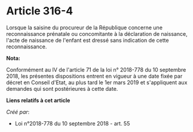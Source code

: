 # Article 316-4

Lorsque la saisine du procureur de la République concerne une reconnaissance prénatale ou concomitante à la déclaration de
naissance, l'acte de naissance de l'enfant est dressé sans indication de cette reconnaissance.

**Nota:**

Conformément au IV de l'article 71 de la loi n° 2018-778 du 10 septembre 2018, les présentes dispositions entrent en vigueur
à une date fixée par décret en Conseil d'Etat, au plus tard le 1er mars 2019 et s'appliquent aux demandes qui sont
postérieures à cette date.

**Liens relatifs à cet article**

_Créé par_:

  - Loi n°2018-778 du 10 septembre 2018 - art. 55
